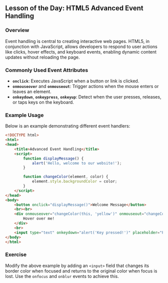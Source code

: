 ## Lesson of the Day: HTML5 Advanced Event Handling

### Overview
Event handling is central to creating interactive web pages. HTML5, in conjunction with JavaScript, allows developers to respond to user actions like clicks, hover effects, and keyboard events, enabling dynamic content updates without reloading the page.

### Commonly Used Event Attributes
- **`onclick`**: Executes JavaScript when a button or link is clicked.
- **`onmouseover`** and **`onmouseout`**: Trigger actions when the mouse enters or leaves an element.
- **`onkeydown`**, **`onkeypress`**, **`onkeyup`**: Detect when the user presses, releases, or taps keys on the keyboard.

### Example Usage
Below is an example demonstrating different event handlers:

```html
<!DOCTYPE html>
<html>
<head>
    <title>Advanced Event Handling</title>
    <script>
        function displayMessage() {
            alert('Hello, welcome to our website!');
        }

        function changeColor(element, color) {
            element.style.backgroundColor = color;
        }
    </script>
</head>
<body>
    <button onclick="displayMessage()">Welcome Message</button>
    <br><br>
    <div onmouseover="changeColor(this, 'yellow')" onmouseout="changeColor(this, 'white')" style="width:200px; height:100px; border:1px solid #000;">
        Hover over me!
    </div>
    <br>
    <input type="text" onkeydown="alert('Key pressed!')" placeholder="Press any key...">
</body>
</html>
```

### Exercise
Modify the above example by adding an `<input>` field that changes its border color when focused and returns to the original color when focus is lost. Use the `onfocus` and `onblur` events to achieve this. 
